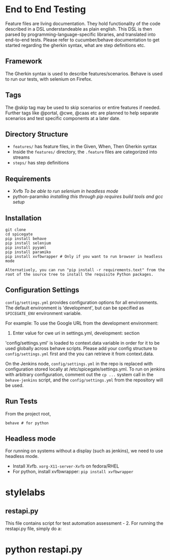 End to End Testing
=======

Feature files are living documentation. They hold functionality of the code described in a DSL understandeable as plain english. This DSL is then parsed by programming-language-specific libraries, and translated into end-to-end tests.
Please refer to cucumber/behave documentation to get started regarding the gherkin syntax, what are step definitions etc.

Framework
----
The Gherkin syntax is used to describe features/scenarios.
Behave is used to run our tests, with selenium on Firefox.

Tags
----
The @skip tag may be used to skip scenarios or entire features if needed.
Further tags like @portal, @cwe, @caas etc are planned to help separate scenarios and test specific components at a later date.

Directory Structure
----
- `features/` has feature files, in the Given, When, Then Gherkin syntax
- Inside the `features/` directory, the `.feature` files are categorized into streams 
- `steps/` has step definitions

Requirements
---
- Xvfb _To be able to run selenium in headless mode_
- python-paramiko _installing this through pip requires build tools and gcc setup_

Installation
----
```
git clone
cd spicegate
pip install behave
pip install selenium
pip install pyyaml
pip install paramiko
pip install xvfbwrapper # Only if you want to run browser in headless mode

Alternatively, you can run "pip install -r requirements.text" from the root of the source tree to install the requisite Python packages.
```

Configuration Settings
----
`config/settings.yml` provides configuration options for all environments.
The default environment is 'development', but can be specified as `SPICEGATE_ENV` environment variable.

For example: To use the Google URL from the development environment:
1. Enter value for cwe uri in settings.yml, development: section



'config/settings.yml' is loaded to context.data variable in order for it to be used globally across behave scripts. Please add your config structure to `config/settings.yml` first and the you can retrieve it from context.data.

On the Jenkins node, `config/settings.yml` in the repo is replaced with configuration stored locally at /etc/spicegate/settings.yml. To run on jenkins with arbitrary configuration, comment out the `cp ...` system call in the `behave-jenkins` script, and the `config/settings.yml` from the repository will be used.

Run Tests
----
From the project root,

`behave # for python`

Headless mode
----
For running on systems without a display (such as jenkins), we need to use headless mode.

- Install Xvfb. `xorg-X11-server-Xvfb` on fedora/RHEL
- For python, install xvfbwrapper: `pip install xvfbwrapper`

# stylelabs

restapi.py
---
This file contains script for test automation assessment - 2.
For running the restapi.py file, simply do a:
# python restapi.py
